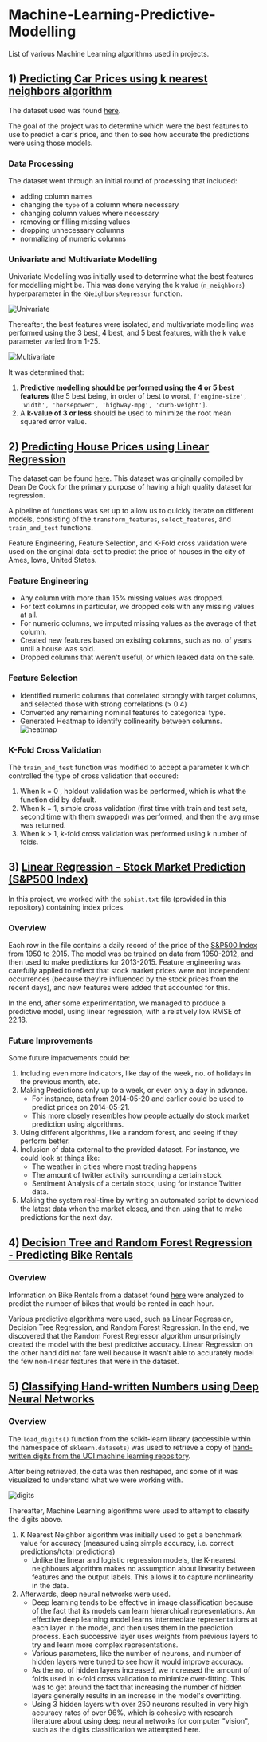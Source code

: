 # Machine-Learning-Predictive-Modelling
List of various Machine Learning algorithms used in projects. 

## 1) [Predicting Car Prices using k nearest neighbors algorithm](https://github.com/SphericalSilver/Machine-Learning-Predictive-Modelling/blob/master/k%20nearest%20neighbors%20car%20price%20prediction.ipynb)

The dataset used was found [here](https://archive.ics.uci.edu/ml/machine-learning-databases/autos/imports-85.data).

The goal of the project was to determine which were the best features to use to predict a car's price, and then to see how accurate the predictions were using those models.

### Data Processing

The dataset went through an initial round of processing that included:

- adding column names
- changing the `type` of a column where necessary
- changing column values where necessary
- removing or filling missing values
- dropping unnecessary columns
- normalizing of numeric columns

### Univariate and Multivariate Modelling

Univariate Modelling was initially used to determine what the best features for modelling might be. This was done varying the k value (`n_neighbors`) hyperparameter in the `KNeighborsRegressor` function. 

![Univariate](https://i.gyazo.com/e332850a3ed67cbc5dd867922ea15587.png)

Thereafter, the best features were isolated, and multivariate modelling was performed using the 3 best, 4 best, and 5 best features, with the k value parameter varied from 1-25.

![Multivariate](https://i.gyazo.com/f7f51ed7e83a8fe005a8086b2af4bbc1.png)

It was determined that:

1. **Predictive modelling should be performed using the 4 or 5 best features** (the 5 best being, in order of best to worst, `['engine-size', 'width', 'horsepower', 'highway-mpg', 'curb-weight']`.
2. A **k-value of 3 or less** should be used to minimize the root mean squared error value.

## 2) [Predicting House Prices using Linear Regression](https://github.com/SphericalSilver/Machine-Learning-Predictive-Modelling/blob/master/Linear%2BRegression%2B-%2BPredicting%2BHouse%2BPrices.ipynb)

The dataset can be found [here](https://dsserver-prod-resources-1.s3.amazonaws.com/235/AmesHousing.txt). This dataset was originally compiled by Dean De Cock for the primary purpose of having a high quality dataset for regression.

A pipeline of functions was set up to allow us to quickly iterate on different models, consisting of the `transform_features`, `select_features`, and `train_and_test` functions.

Feature Engineering, Feature Selection, and K-Fold cross validation were used on the original data-set to predict the price of houses in the city of Ames, Iowa, United States.

### Feature Engineering
 
- Any column with more than 15% missing values was dropped.
- For text columns in particular, we dropped cols with any missing values at all.
- For numeric columns, we imputed missing values as the average of that column.
- Created new features based on existing columns, such as no. of years until a house was sold.
- Dropped columns that weren't useful, or which leaked data on the sale.

### Feature Selection

- Identified numeric columns that correlated strongly with target columns, and selected those with strong correlations (> 0.4)
- Converted any remaining nominal features to categorical type.
- Generated Heatmap to identify collinearity between columns. 
![heatmap](https://i.gyazo.com/ad9c4e6e5fae91633fe67646ec689aaf.png)

### K-Fold Cross Validation

The `train_and_test` function was modified to accept a parameter k which controlled the type of cross validation that occured:

1. When k = 0 , holdout validation was be performed, which is what the function did by default.
2. When k = 1, simple cross validation (first time with train and test sets, second time with them swapped) was performed, and then the avg rmse was returned.
3. When k > 1, k-fold cross validation was performed using k number of folds.


## 3) [Linear Regression - Stock Market Prediction (S&P500 Index)](https://github.com/SphericalSilver/Machine-Learning-Predictive-Modelling/blob/master/Stock%20Market%20Prediction%20(S%26P500%20Index).ipynb)

In this project, we worked with the `sphist.txt` file (provided in this repository) containing index prices. 

### Overview

Each row in the file contains a daily record of the price of the [S&P500 Index](https://en.wikipedia.org/wiki/S%26P_500_Index) from 1950 to 2015. The model was be trained on data from 1950-2012, and then used to make predictions for 2013-2015. Feature engineering was carefully applied to reflect that stock market prices were not independent occurrences (because they're influenced by the stock prices from the recent days), and new features were added that accounted for this.

In the end, after some experimentation, we managed to produce a predictive model, using linear regression, with a relatively low RMSE of 22.18.

### Future Improvements
Some future improvements could be:

1. Including even more indicators, like day of the week, no. of holidays in the previous month, etc. 
2. Making Predictions only up to a week, or even only a day in advance. 
    - For instance, data from 2014-05-20 and earlier could be used to predict prices on 2014-05-21.
    - This more closely resembles how people actually do stock market prediction using algorithms.
3. Using different algorithms, like a random forest, and seeing if they perform better.
4. Inclusion of data external to the provided dataset. For instance, we could look at things like:
    - The weather in cities where most trading happens
    - The amount of twitter activity surrounding a certain stock
    - Sentiment Analysis of a certain stock, using for instance Twitter data.
5. Making the system real-time by writing an automated script to download the latest data when the market closes, and then using that to make predictions for the next day.


## 4) [Decision Tree and Random Forest Regression - Predicting Bike Rentals](https://github.com/SphericalSilver/Machine-Learning-Predictive-Modelling/blob/master/Bike%2BRental%2BPredictions.ipynb)

### Overview

Information on Bike Rentals from a dataset found [here](http://archive.ics.uci.edu/ml/datasets/Bike+Sharing+Dataset) were analyzed to predict the number of bikes that would be rented in each hour.

Various predictive algorithms were used, such as Linear Regression, Decision Tree Regression, and Random Forest Regression. In the end, we discovered that the Random Forest Regressor algorithm unsurprisingly created the model with the best predictive accuracy. Linear Regression on the other hand did not fare well because it wasn't able to accurately model the few non-linear features that were in the dataset. 

## 5) [Classifying Hand-written Numbers using Deep Neural Networks](https://github.com/SphericalSilver/Machine-Learning-Predictive-Modelling/blob/master/Classifying%2BHandwritten%2BDigits.ipynb)

### Overview

The `load_digits()` function from the scikit-learn library (accessible within the namespace of `sklearn.datasets`) was used to retrieve a copy of [hand-written digits from the UCI machine learning repository](http://archive.ics.uci.edu/ml/datasets/Optical+Recognition+of+Handwritten+Digitshttp://archive.ics.uci.edu/ml/datasets/Optical+Recognition+of+Handwritten+Digits).

After being retrieved, the data was then reshaped, and some of it was visualized to understand what we were working with.

![digits](https://i.gyazo.com/2397eb1f8d9d6f2b50c1fb0ed5b87353.png)

Thereafter, Machine Learning algorithms were used to attempt to classify the digits above.

1. K Nearest Neighbor algorithm was initially used to get a benchmark value for accuracy (measured using simple accuracy, i.e. correct predictions/total predictions)
    - Unlike the linear and logistic regression models, the K-nearest neighbours algorithm makes no assumption about linearity between features and the output labels. This allows it to capture nonlinearity in the data. 
2. Afterwards, deep neural networks were used.
    - Deep learning tends to be effective in image classification because of the fact that its models can learn hierarchical representations. An effective deep learning model learns intermediate representations at each layer in the model, and then uses them in the prediction process. Each successive layer uses weights from previous layers to try and learn more complex representations.
    - Various parameters, like the number of neurons, and number of hidden layers were tuned to see how it would improve accuracy.
    - As the no. of hidden layers increased, we increased the amount of folds used in k-fold cross validation to minimize over-fitting. This was to get around the fact that increasing the number of hidden layers generally results in an increase in the model's overfitting.
    - Using 3 hidden layers with over 250 neurons resulted in very high accuracy rates of over 96%, which is cohesive with research literature about using deep neural networks for computer "vision", such as the digits classification we attempted here. 
